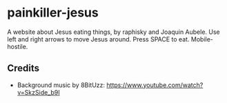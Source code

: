 # painkiller-jesus

A website about Jesus eating things, by raphisky and Joaquin Aubele.
Use left and right arrows to move Jesus around.
Press SPACE to eat.
Mobile-hostile.

## Credits

  * Background music by 8BitUzz: https://www.youtube.com/watch?v=SkzSide_b9I
